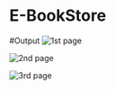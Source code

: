 # E-BookStore
#Output
![1st page](https://github.com/omkar451/E-BookStore/assets/104576005/cfde74b6-7196-4a5c-9b4a-ef7f1d8e12b1)

![2nd page](https://github.com/omkar451/E-BookStore/assets/104576005/5e54b044-ce9f-4e5e-8f52-cc0626d71f77)

![3rd page](https://github.com/omkar451/E-BookStore/assets/104576005/36ea420d-0eba-4a38-bbdf-a25d30628db3)
